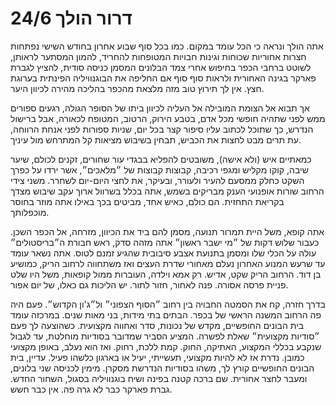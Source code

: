 # דרור הולך 24/6

אתה הולך ונראה כי הכל עומד במקום. כמו בכל סוף שבוע אחרון בחודש השישי נפתחות חצרות אחוריות שכוחות וגינות חבויות המטופחות להחריד, להמון המסתער לראותן, לשוטט ברחבי הכפר בחיפוש אחרי צמד הבלונים המסמן כניסה סודית, להציץ לגברת פארקר בגינה האחורית ולראות סוף סוף אם החליפה את הבוגנוויליה הפינתית בערוגת חצץ. אין לך תירוץ טוב מזה מלצאת מהכפר בהליכה מהירה לכיוון היער.

אך תבוא אל הצומת המובילה אל העליה לכיוון ביתו של הסופר הגולה, רגעים ספורים ממש לפני שתהיה חופשי מכל אדם, בטבע הירוק, הרטוב, המטופח לכאורה, אבל ברישול הנדרש, כך שתוכל לכתוב עליו סיפור קצר בכל יום, שניות ספורות לפני אנחת הרווחה, עת תרים מבט לחצות את הכביש, תבחין בשיבוש מציאות קל המתרחש מול עיניך. 

כמאתיים איש (ולא אישה), משובטים להפליא בבגדי עור שחורים, זקנים לכולם, שיער שיבה, קוקו מקליש ומגפי רכיבה, קבוצות קבוצות של ״מלאכים״, אשר ירדו על כפרך השקט כחלק ממסעם להעיר ולעורר, ובעיקר, את לחצי היום-יום לשחרר. משני צידי הרחוב שורות אופנועי הענק מבריקים בשמש, אתה בכלל בשרוול ארוך עקב שיבוש מצדך בקריאת התחזית. הם כולם, כאיש אחד, מביטים בכך באילו אתה מוזר בחוסר מוכפלותך. 

אתה קופא, משל היית תמרור תנועה, מסמן להם ביד את הכיוון, מזרחה, אל הכפר השכן. כעבור שלוש דקות של ״מי ישבר ראשון״ אתה מזהה סדק, ראש חבורת ה״בריסטולים״ עולה על הכלי שלו ומסמן בתנועת אצבע סיבובית שהגיע זמנם לטוס. אתה נשאר עומד עד שרעש המנוע האחרון נעלם מאחורי שדרת העצים ואז משתחווה לרחוב הריק, כמושיע בן דוד. הרחוב הריק שקט, אדיש. רק אמא וילדה, העוברות ממול קופאות, משל היו שלט פניית פרסה אסורה. פנה לאחור, חזור לתור. יש הליכות גם כאלו, של יום אפור.

בדרך חזרה, קח את הסמטה החבויה בין רחוב ״הסוף הצפוני״ ול״ג'ון הקדוש״. פעם היה פה הרחוב המשנה הראשי של בכפר. הבתים בתי מידות, בני מאות שנים. במרכזה עומד בית הבונים החופשיים, מקדש של נכונות, סדר ואחווה מקצועית. כשהוצעה לך פעם ״סודיות מקצועית״ שאלת לפשרה. המציע הסביר שמדובר בסודיות מוחלטת, עד לגבול שנקבע בכללי המקצוע, האתיקה, החוק. קמת ללכת, רחוק. ואז הוא נעלב, באופן מקצועי כמובן. נדרת אז לא להיות מקצועי, תעשייתי, יעיל או בארגון כלשהו פעיל. עדיין, בית הבונים החופשיים קורץ לך, משהו בסודיות הנדרשת מסקרן. מימין לכניסה שני בלונים, ומעבר לחצר אחורית. שם ברכה קטנה בפינה ושיח בוגנוויליה בסגול, השחור החדש. גברת פארקר כבר לא גרה פה. אין כבר חשש. 
